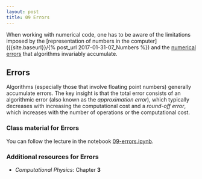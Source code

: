 ```yaml
---
layout: post
title: 09 Errors
---
```


When working with numerical code, one has to be aware of the
limitations imposed by the
[representation of numbers in the computer]({{site.baseurl}}/{%
post_url 2017-01-31-07_Numbers %}) and the [numerical errors](#errors)
that algorithms invariably accumulate.



## Errors

Algorithms (especially those that involve floating point numbers)
generally accumulate errors. The key insight is that the total error
consists of an algorithmic error (also known as the *approximation
error*), which typically decreases with increasing the computational
cost and a *round-off error*, which increases with the number of
operations or the computational cost.

### Class material for Errors

You can follow the lecture in the notebook
[09-errors.ipynb]({{site.nbviewer.resources}}/09_errors/09-errors.ipynb).

### Additional resources for Errors

* _Computational Physics_: Chapter **3**

